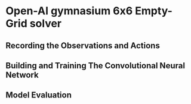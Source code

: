 # Open-AI gymnasium 6x6 Empty-Grid solver

## Recording the Observations and Actions

## Building and Training The Convolutional Neural Network

## Model Evaluation
